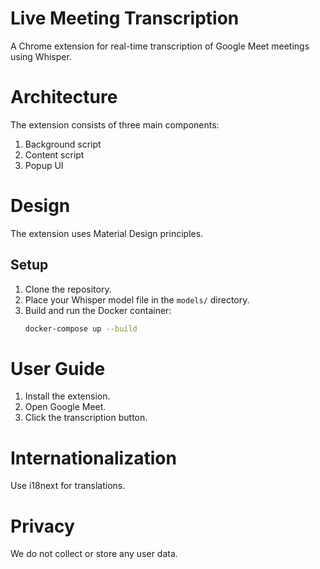 # Live Meeting Transcription

A Chrome extension for real-time transcription of Google Meet meetings using Whisper.

# Architecture

The extension consists of three main components:
1. Background script
2. Content script
3. Popup UI

# Design

The extension uses Material Design principles.

## Setup

1. Clone the repository.
2. Place your Whisper model file in the `models/` directory.
3. Build and run the Docker container:
   ```bash
   docker-compose up --build

# User Guide

1. Install the extension.
2. Open Google Meet.
3. Click the transcription button.

# Internationalization

Use i18next for translations.

# Privacy

We do not collect or store any user data.